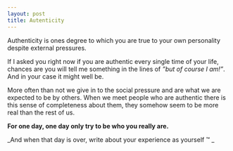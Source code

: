 ```yaml
---
layout: post
title: Autenticity
---
```


Authenticity is ones degree to which you are true to your own personality despite external pressures.

If I asked you right now if you are authentic every single time of your life, chances are you will tell me something in the lines of _”but of course I am!”_. And in your case it might well be.

More often than not we give in to the social pressure and are what we are expected to be by others. When we meet people who are authentic there is this sense of completeness about them, they somehow seem to be more real than the rest of us.

**For one day, one day only try to be who you really are.** 

_And when that day is over, write about your experience as yourself &trade; _